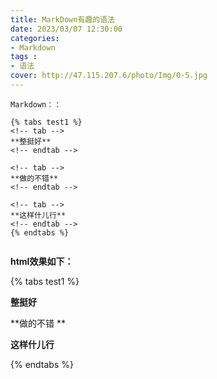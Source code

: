 ```yaml
---
title: MarkDown有趣的语法
date: 2023/03/07 12:30:00
categories: 
- Markdown
tags :
- 语法
cover: http://47.115.207.6/photo/Img/0-5.jpg
---
```

```
Markdown：：

{% tabs test1 %}
<!-- tab -->
**整挺好**
<!-- endtab -->

<!-- tab -->
**做的不错**
<!-- endtab -->

<!-- tab -->
**这样什儿行**
<!-- endtab -->
{% endtabs %}


```



**html效果如下：**

{% tabs test1 %}
<!-- tab -->
**整挺好**
<!-- endtab -->

<!-- tab -->
**做的不错 **
<!-- endtab -->

<!-- tab -->
**这样什儿行**
<!-- endtab -->
{% endtabs %}


